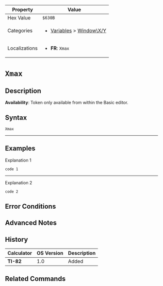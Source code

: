 | Property      | Value |
|---------------|-------|
| Hex Value     | `$630B`|
| Categories    | <ul><li>[Variables](<../categories/Variables.md>) > [Window\X/Y](<../categories/Variables.md#Window\X/Y>)</li></ul> |
| Localizations | <ul><li><b>FR</b>: `Xmax`</li></ul> |

# `Xmax`

## Description



<b>Availability</b>: Token only available from within the Basic editor.

## Syntax
`Xmax`

<hr>

## Examples

Explanation 1
```ti-basic
code 1
```
---
Explanation 2
```ti-basic
code 2
```

## Error Conditions


## Advanced Notes


## History
| Calculator | OS Version | Description |
|------------|------------|-------------|
| <b>TI-82</b> | 1.0 | Added

## Related Commands

    